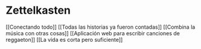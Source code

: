 # Zettelkasten
[[Conectando todo]]
[[Todas las historias ya fueron contadas]]
[[Combina la música con otras cosas]]
[[Aplicación web para escribir canciones de reggaeton]]
[[La vida es corta pero suficiente]]